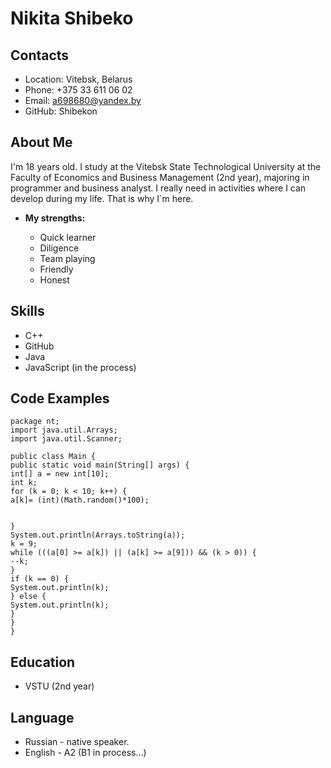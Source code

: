 # Nikita Shibeko

## Contacts
* Location: Vitebsk, Belarus
* Phone: +375 33 611 06 02
* Email: a698680@yandex.by
* GitHub: Shibekon

## About Me
I'm 18 years old. I study at the Vitebsk State Technological University at the Faculty of Economics and Business Management (2nd year), majoring in programmer and business analyst. I really need in activities where I can develop during my life. That is why I`m here.
* **My strengths:**
  
  + Quick learner
  + Diligence
  + Team playing
  + Friendly
  + Honest
 
## Skills
* C++
* GitHub
* Java
* JavaScript (in the process)

## Code Examples
```
package nt;
import java.util.Arrays;
import java.util.Scanner;

public class Main {
public static void main(String[] args) {
int[] a = new int[10];
int k;
for (k = 0; k < 10; k++) {
a[k]= (int)(Math.random()*100);


}
System.out.println(Arrays.toString(a));
k = 9;
while (((a[0] >= a[k]) || (a[k] >= a[9])) && (k > 0)) {
--k;
}
if (k == 0) {
System.out.println(k);
} else {
System.out.println(k);
}
}
}
```
## Education
* VSTU (2nd year)
## Language
* Russian - native speaker.
* English - A2 (B1 in process…)
